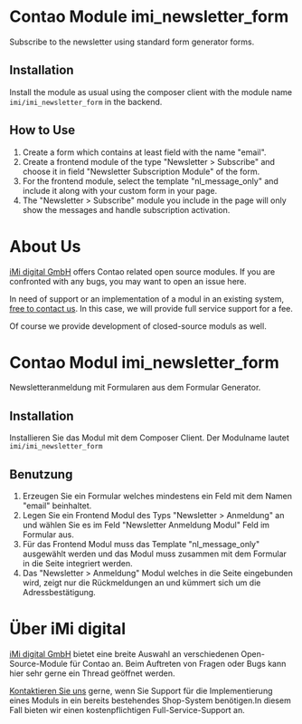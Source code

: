 Contao Module imi_newsletter_form
=================================

Subscribe to the newsletter using standard form generator forms.

Installation
------------

Install the module as usual using the composer client with the module name `imi/imi_newsletter_form` in the backend.

How to Use
----------

1. Create a form which contains at least field with the name "email".
2. Create a frontend module of the type "Newsletter > Subscribe" and choose it in field "Newsletter Subscription Module" of the form.
3. For the frontend module, select the template "nl_message_only" and include it along with your custom form in your page.
4. The "Newsletter > Subscribe" module you include in the page will only show the messages and handle subscription activation.
    
About Us
=================

[iMi digital GmbH](http://www.imi.de/) offers Contao related open source modules. If you are confronted with any bugs, you may want to open an issue here.

In need of support or an implementation of a modul in an existing system, [free to contact us](mailto:digital@iMi.de). In this case, we will provide full service support for a fee.

Of course we provide development of closed-source moduls as well.

Contao Modul imi_newsletter_form
================================

Newsletteranmeldung mit Formularen aus dem Formular Generator.

Installation
------------

Installieren Sie das Modul mit dem Composer Client. Der Modulname lautet `imi/imi_newsletter_form`

Benutzung
---------

1. Erzeugen Sie ein Formular welches mindestens ein Feld mit dem Namen "email" beinhaltet.
2. Legen Sie ein Frontend Modul des Typs "Newsletter > Anmeldung" an und wählen Sie es im Feld "Newsletter Anmeldung Modul" Feld im Formular aus.
3. Für das Frontend Modul muss das Template "nl_message_only" ausgewählt werden und das Modul muss zusammen mit dem Formular in die Seite integriert werden.
4. Das "Newsletter > Anmeldung" Modul welches in die Seite eingebunden wird, zeigt nur die Rückmeldungen an und kümmert sich um die Adressbestätigung.

Über iMi digital
================

[iMi digital GmbH](http://www.imi.de/) bietet eine breite Auswahl an verschiedenen Open-Source-Module für Contao an. Beim Auftreten von Fragen oder Bugs kann hier sehr gerne ein Thread geöffnet werden.

[Kontaktieren Sie uns](mailto:digital@iMi.de) gerne, wenn Sie Support für die Implementierung eines Moduls in ein bereits bestehendes Shop-System benötigen.In diesem Fall bieten wir einen kostenpflichtigen Full-Service-Support an.
